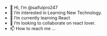 - 👋 Hi, I’m @saifulpro247
- 👀 I’m interested in Learning New Technology.
- 🌱 I’m currently learning React
- 💞️ I’m looking to collaborate on react lover.
- 📫 How to reach me ...

<!---
saifulpro247/saifulpro247 is a ✨ special ✨ repository because its `README.md` (this file) appears on your GitHub profile.
You can click the Preview link to take a look at your changes.
--->
